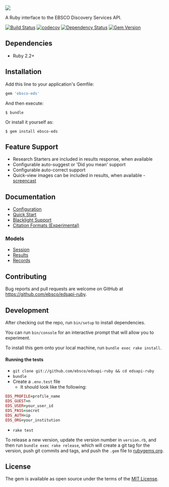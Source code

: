 <img src="https://discovery.ebsco.com/files/pulse-images/EDS-logo_1LINE.png"/>

A Ruby interface to the EBSCO Discovery Services API.

[![Build Status](https://travis-ci.org/ebsco/edsapi-ruby.svg)](https://travis-ci.org/ebsco/edsapi-ruby)
[![codecov](https://codecov.io/gh/ebsco/edsapi-ruby/branch/master/graph/badge.svg)](https://codecov.io/gh/ebsco/edsapi-ruby/branch/master)
[![Dependency Status](https://gemnasium.com/badges/github.com/ebsco/edsapi-ruby.svg)](https://gemnasium.com/github.com/ebsco/edsapi-ruby)
[![Gem Version](https://img.shields.io/gem/v/ebsco-eds.svg?style=flat)](http://rubygems.org/gems/ebsco-eds)

## Dependencies

* Ruby 2.2+

## Installation

Add this line to your application's Gemfile:

```ruby
gem 'ebsco-eds'
```

And then execute:

    $ bundle

Or install it yourself as:

    $ gem install ebsco-eds

## Feature Support

- Research Starters are included in results response, when available
- Configurable auto-suggest or 'Did you mean' support
- Configurable auto-correct support
- Quick-view images can be included in results, when available - [screencast](https://youtu.be/HxtWEq_Fhks)

## Documentation

- [Configuration](https://github.com/ebsco/edsapi-ruby/wiki/Configuration)
- [Quick Start](https://github.com/ebsco/edsapi-ruby/wiki/Quick-Start)
- [Blacklight Support](https://github.com/ebsco/edsapi-ruby/wiki/Solr-and-Blacklight-Support)
- [Citation Formats (Experimental)](https://github.com/ebsco/edsapi-ruby/wiki/Citation-Formats-(Experimental))

### Models

- [Session](https://github.com/ebsco/edsapi-ruby/wiki/Session)
- [Results](https://github.com/ebsco/edsapi-ruby/wiki/Results)
- [Records](https://github.com/ebsco/edsapi-ruby/wiki/Records)

## Contributing

Bug reports and pull requests are welcome on GitHub at https://github.com/ebsco/edsapi-ruby.

## Development

After checking out the repo, run `bin/setup` to install dependencies. 

You can run `bin/console` for an interactive prompt that will allow you to experiment.

To install this gem onto your local machine, run `bundle exec rake install`. 

#### Running the tests
- `git clone git://github.com/ebsco/edsapi-ruby && cd edsapi-ruby`
- `bundle`
- Create a `.env.test` file
  - It should look like the following:
```ruby
EDS_PROFILE=profile_name
EDS_GUEST=n
EDS_USER=your_user_id
EDS_PASS=secret
EDS_AUTH=ip
EDS_ORG=your_institution
```
- `rake test`

To release a new version, update the version number in `version.rb`, and then run `bundle exec rake release`, which will create a git tag for the version, push git commits and tags, and push the `.gem` file to [rubygems.org](https://rubygems.org).

## License

The gem is available as open source under the terms of the [MIT License](http://opensource.org/licenses/MIT).
